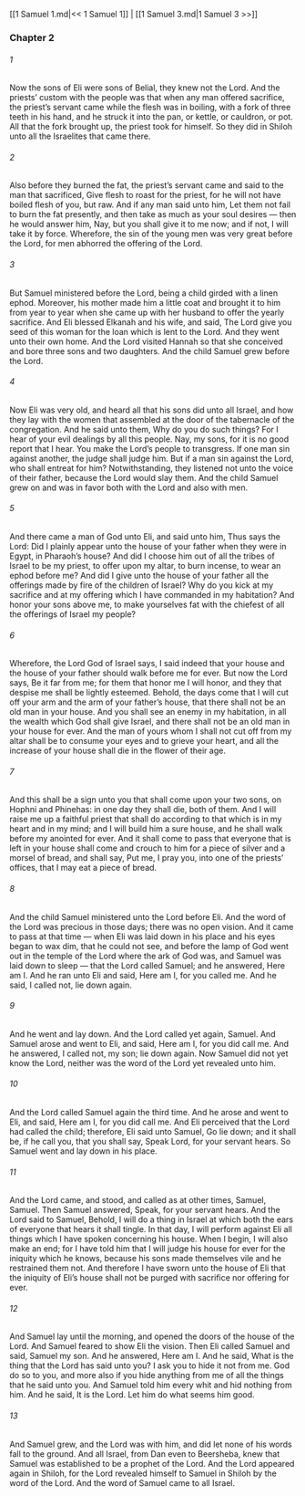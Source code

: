[[1 Samuel 1.md|<< 1 Samuel 1]]  |  [[1 Samuel 3.md|1 Samuel 3 >>]]

### Chapter 2
###### 1
Now the sons of Eli were sons of Belial, they knew not the Lord. And the priests’ custom with the people was that when any man offered sacrifice, the priest’s servant came while the flesh was in boiling, with a fork of three teeth in his hand, and he struck it into the pan, or kettle, or cauldron, or pot. All that the fork brought up, the priest took for himself. So they did in Shiloh unto all the Israelites that came there.

###### 2
Also before they burned the fat, the priest’s servant came and said to the man that sacrificed, Give flesh to roast for the priest, for he will not have boiled flesh of you, but raw. And if any man said unto him, Let them not fail to burn the fat presently, and then take as much as your soul desires — then he would answer him, Nay, but you shall give it to me now; and if not, I will take it by force. Wherefore, the sin of the young men was very great before the Lord, for men abhorred the offering of the Lord.

###### 3
But Samuel ministered before the Lord, being a child girded with a linen ephod. Moreover, his mother made him a little coat and brought it to him from year to year when she came up with her husband to offer the yearly sacrifice. And Eli blessed Elkanah and his wife, and said, The Lord give you seed of this woman for the loan which is lent to the Lord. And they went unto their own home. And the Lord visited Hannah so that she conceived and bore three sons and two daughters. And the child Samuel grew before the Lord.

###### 4
Now Eli was very old, and heard all that his sons did unto all Israel, and how they lay with the women that assembled at the door of the tabernacle of the congregation. And he said unto them, Why do you do such things? For I hear of your evil dealings by all this people. Nay, my sons, for it is no good report that I hear. You make the Lord’s people to transgress. If one man sin against another, the judge shall judge him. But if a man sin against the Lord, who shall entreat for him? Notwithstanding, they listened not unto the voice of their father, because the Lord would slay them. And the child Samuel grew on and was in favor both with the Lord and also with men.

###### 5
And there came a man of God unto Eli, and said unto him, Thus says the Lord: Did I plainly appear unto the house of your father when they were in Egypt, in Pharaoh’s house? And did I choose him out of all the tribes of Israel to be my priest, to offer upon my altar, to burn incense, to wear an ephod before me? And did I give unto the house of your father all the offerings made by fire of the children of Israel? Why do you kick at my sacrifice and at my offering which I have commanded in my habitation? And honor your sons above me, to make yourselves fat with the chiefest of all the offerings of Israel my people?

###### 6
Wherefore, the Lord God of Israel says, I said indeed that your house and the house of your father should walk before me for ever. But now the Lord says, Be it far from me; for them that honor me I will honor, and they that despise me shall be lightly esteemed. Behold, the days come that I will cut off your arm and the arm of your father’s house, that there shall not be an old man in your house. And you shall see an enemy in my habitation, in all the wealth which God shall give Israel, and there shall not be an old man in your house for ever. And the man of yours whom I shall not cut off from my altar shall be to consume your eyes and to grieve your heart, and all the increase of your house shall die in the flower of their age.

###### 7
And this shall be a sign unto you that shall come upon your two sons, on Hophni and Phinehas: in one day they shall die, both of them. And I will raise me up a faithful priest that shall do according to that which is in my heart and in my mind; and I will build him a sure house, and he shall walk before my anointed for ever. And it shall come to pass that everyone that is left in your house shall come and crouch to him for a piece of silver and a morsel of bread, and shall say, Put me, I pray you, into one of the priests’ offices, that I may eat a piece of bread.

###### 8
And the child Samuel ministered unto the Lord before Eli. And the word of the Lord was precious in those days; there was no open vision. And it came to pass at that time — when Eli was laid down in his place and his eyes began to wax dim, that he could not see, and before the lamp of God went out in the temple of the Lord where the ark of God was, and Samuel was laid down to sleep — that the Lord called Samuel; and he answered, Here am I. And he ran unto Eli and said, Here am I, for you called me. And he said, I called not, lie down again.

###### 9
And he went and lay down. And the Lord called yet again, Samuel. And Samuel arose and went to Eli, and said, Here am I, for you did call me. And he answered, I called not, my son; lie down again. Now Samuel did not yet know the Lord, neither was the word of the Lord yet revealed unto him.

###### 10
And the Lord called Samuel again the third time. And he arose and went to Eli, and said, Here am I, for you did call me. And Eli perceived that the Lord had called the child; therefore, Eli said unto Samuel, Go lie down; and it shall be, if he call you, that you shall say, Speak Lord, for your servant hears. So Samuel went and lay down in his place.

###### 11
And the Lord came, and stood, and called as at other times, Samuel, Samuel. Then Samuel answered, Speak, for your servant hears. And the Lord said to Samuel, Behold, I will do a thing in Israel at which both the ears of everyone that hears it shall tingle. In that day, I will perform against Eli all things which I have spoken concerning his house. When I begin, I will also make an end; for I have told him that I will judge his house for ever for the iniquity which he knows, because his sons made themselves vile and he restrained them not. And therefore I have sworn unto the house of Eli that the iniquity of Eli’s house shall not be purged with sacrifice nor offering for ever.

###### 12
And Samuel lay until the morning, and opened the doors of the house of the Lord. And Samuel feared to show Eli the vision. Then Eli called Samuel and said, Samuel my son. And he answered, Here am I. And he said, What is the thing that the Lord has said unto you? I ask you to hide it not from me. God do so to you, and more also if you hide anything from me of all the things that he said unto you. And Samuel told him every whit and hid nothing from him. And he said, It is the Lord. Let him do what seems him good.

###### 13
And Samuel grew, and the Lord was with him, and did let none of his words fall to the ground. And all Israel, from Dan even to Beersheba, knew that Samuel was established to be a prophet of the Lord. And the Lord appeared again in Shiloh, for the Lord revealed himself to Samuel in Shiloh by the word of the Lord. And the word of Samuel came to all Israel.